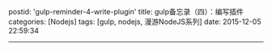postid: 'gulp-reminder-4-write-plugin'
title: gulp备忘录（四）：编写插件
categories: [Nodejs]
tags: [gulp, nodejs, 漫游NodeJS系列]
date: 2015-12-05 22:59:34

---

